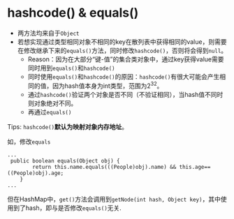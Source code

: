 # hashcode() & equals()
- 两方法均来自于`Object`
- 若想实现通过类型相同对象不相同的key在散列表中获得相同的value，则需要在修改继承下来的`equals()`方法，同时修改`hashcode()`，否则将会得到`null`。
	- Reason：因为在大部分“键-值”的集合类对象中，通过key获得value需要同时用到`equals()`和`hashcode()`
	- 同时使用`equals()`和`hashcode()`的原因：`hashcode()`有很大可能会产生相同的值，因为hash值本身为int类型，范围为$2^{32}$。
	- 通过`hashcode()`验证两个对象是否不同（不验证相同），当hash值不同时则对象绝对不同。
	- 再通过`equals()`

Tips: `hashcode()`**默认为映射对象内存地址**。


如，修改`equals`
```
...
 public boolean equals(Object obj) {
        return this.name.equals(((People)obj).name) && this.age== ((People)obj).age;
    }
...
```
但在HashMap中，`get()`方法会调用到`getNode(int hash, Object key)`，其中使用到了hash，即与是否修改`equals()`无关.

